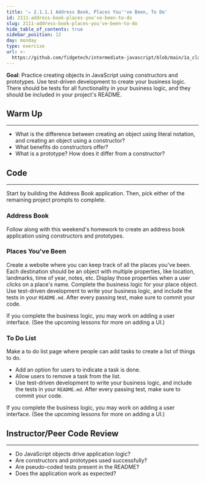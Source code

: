 ```yaml
---
title: '✏️ 2.1.1.1 Address Book, Places You''ve Been, To Do'
id: 2111-address-book-places-you've-been-to-do
slug: 2111-address-book-places-you've-been-to-do
hide_table_of_contents: true
sidebar_position: 12
day: monday
type: exercise
url: >-
  https://github.com/fidgetech/intermediate-javascript/blob/main/1a_classwork_address_book_places_youve_been_and_to_do.md
---
```


**Goal**: Practice creating objects in JavaScript using constructors and prototypes. Use test-driven development to create your business logic. There should be tests for all functionality in your business logic, and they should be included in your project's README.

## Warm Up
<hr />

* What is the difference between creating an object using literal notation, and creating an object using a constructor?
* What benefits do constructors offer?
* What is a prototype? How does it differ from a constructor?

## Code
<hr />

Start by building the Address Book application. Then, pick either of the remaining project prompts to complete.

### Address Book

Follow along with this weekend's homework to create an address book application using constructors and prototypes.

### Places You've Been

Create a website where you can keep track of all the places you've been. Each destination should be an object with multiple properties, like location, landmarks, time of year, notes, etc. Display those properties when a user clicks on a place's name. Complete the business logic for your place object. Use test-driven development to write your business logic, and include the tests in your `README.md`. After every passing test, make sure to commit your code.

If you complete the business logic, you may work on adding a user interface. (See the upcoming lessons for more on adding a UI.) 

### To Do List

Make a to do list page where people can add tasks to create a list of things to do.

* Add an option for users to indicate a task is done.  
* Allow users to remove a task from the list.
* Use test-driven development to write your business logic, and include the tests in your `README.md`. After every passing test, make sure to commit your code.

If you complete the business logic, you may work on adding a user interface. (See the upcoming lessons for more on adding a UI.) 

## Instructor/Peer Code Review
<hr />

* Do JavaScript objects drive application logic?
* Are constructors and prototypes used successfully?
* Are pseudo-coded tests present in the README?
* Does the application work as expected?
